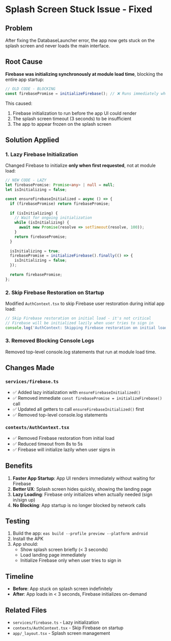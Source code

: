 # Splash Screen Stuck Issue - Fixed

## Problem
After fixing the DatabaseLauncher error, the app now gets stuck on the splash screen and never loads the main interface.

## Root Cause
**Firebase was initializing synchronously at module load time**, blocking the entire app startup:

```typescript
// OLD CODE - BLOCKING
const firebasePromise = initializeFirebase(); // ❌ Runs immediately when module loads
```

This caused:
1. Firebase initialization to run before the app UI could render
2. The splash screen timeout (3 seconds) to be insufficient
3. The app to appear frozen on the splash screen

## Solution Applied

### 1. Lazy Firebase Initialization
Changed Firebase to initialize **only when first requested**, not at module load:

```typescript
// NEW CODE - LAZY
let firebasePromise: Promise<any> | null = null;
let isInitializing = false;

const ensureFirebaseInitialized = async () => {
  if (firebasePromise) return firebasePromise;
  
  if (isInitializing) {
    // Wait for ongoing initialization
    while (isInitializing) {
      await new Promise(resolve => setTimeout(resolve, 100));
    }
    return firebasePromise;
  }
  
  isInitializing = true;
  firebasePromise = initializeFirebase().finally(() => {
    isInitializing = false;
  });
  
  return firebasePromise;
};
```

### 2. Skip Firebase Restoration on Startup
Modified `AuthContext.tsx` to skip Firebase user restoration during initial app load:

```typescript
// Skip Firebase restoration on initial load - it's not critical
// Firebase will be initialized lazily when user tries to sign in
console.log('AuthContext: Skipping Firebase restoration on initial load for faster startup');
```

### 3. Removed Blocking Console Logs
Removed top-level console.log statements that run at module load time.

## Changes Made

### `services/firebase.ts`
- ✅ Added lazy initialization with `ensureFirebaseInitialized()`
- ✅ Removed immediate `const firebasePromise = initializeFirebase()` call
- ✅ Updated all getters to call `ensureFirebaseInitialized()` first
- ✅ Removed top-level console.log statements

### `contexts/AuthContext.tsx`
- ✅ Removed Firebase restoration from initial load
- ✅ Reduced timeout from 8s to 5s
- ✅ Firebase will initialize lazily when user signs in

## Benefits

1. **Faster App Startup**: App UI renders immediately without waiting for Firebase
2. **Better UX**: Splash screen hides quickly, showing the landing page
3. **Lazy Loading**: Firebase only initializes when actually needed (sign in/sign up)
4. **No Blocking**: App startup is no longer blocked by network calls

## Testing

1. Build the app: `eas build --profile preview --platform android`
2. Install the APK
3. App should:
   - Show splash screen briefly (< 3 seconds)
   - Load landing page immediately
   - Initialize Firebase only when user tries to sign in

## Timeline

- **Before**: App stuck on splash screen indefinitely
- **After**: App loads in < 3 seconds, Firebase initializes on-demand

## Related Files
- `services/firebase.ts` - Lazy initialization
- `contexts/AuthContext.tsx` - Skip Firebase on startup
- `app/_layout.tsx` - Splash screen management
